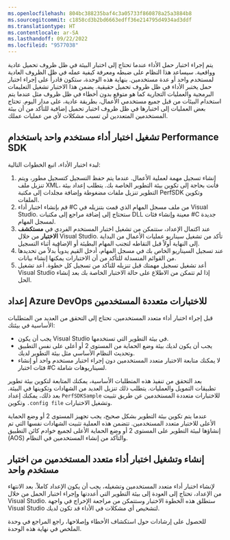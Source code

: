 ```yaml
---
ms.openlocfilehash: 804bc388235baf4c3a05733f860878a25a3884b8
ms.sourcegitcommit: c1858cd3b2bd6663edff36e214795d4934ad3ddf
ms.translationtype: HT
ms.contentlocale: ar-SA
ms.lasthandoff: 09/22/2022
ms.locfileid: "9577038"
---
```

يتم إجراء اختبار حمل الأداء عندما تحتاج إلى اختبار البيئة في ظل ظروف تحميل عادية وواقعية. سيساعد هذا النظام على ضبطه ومعرفة كيفية عمله في ظل الظروف العادية لمستخدم واحد أو عدة مستخدمين. بنهاية هذه الوحدة، ستكون قادرأً على إجراء اختبار حمل يختبر الأداء في ظل ظروف تحميل حقيقية. يضمن هذا الاختبار تشغيل التعليمات البرمجية والعمليات التجارية كما هو متوقع بدون أخطاء في ظل ظروف مثل عندما يتم استخدام البيئات من قبل جميع مستخدمي الأعمال، بطريقة عادية، على مدار اليوم. تحتاج بعض العمليات إلى اختبارها في ظل ظروف اختبار تحميل إضافية للتأكد من أن بيئة المستخدمين المتعددين لن تسبب مشكلات لأي من عمليات عملك.
 
## <a name="run-a-single-user-performance-test-with-the-performance-sdk"></a>تشغيل اختبار أداء مستخدم واحد باستخدام Performance SDK  

لبدء اختبار الأداء، اتبع الخطوات التالية:

1.  إنشاء تسجيل مهمة لعملية الأعمال. عندما يتم حفظ التسجيل كتسجيل مطور، ويتم تنزيل ملف XML، فأنت بحاجة إلى تكوين بيئة التطوير الخاصة بك. يتطلب إعداد بيئة التطوير تنزيل ملفات مضغوطة وإضافة مجلدات إلى مكتبة PerfSDK وتكوين الملفات.
2.  قم بإنشاء اختبار أداء #C من ملف مسجل المهام الذي قمت بتنزيله في Visual Studio. ستحتاج إلى إضافة مراجع إلى مكتبات DLL معينة وإنشاء فئات #C جديدة لمسجل المهام.
3.  عند اكتمال الإعداد، ستتمكن من تشغيل اختبار المستخدم الفردي في **مستكشف الاختبار** من خلال Visual Studio. تأكد من تشغيل سيناريو عمليات الأعمال من البداية إلى النهاية أولاً قبل التقاطه لتجنب المهام البطيئة أو الإضافية أثناء التسجيل.
4.  عند تسجيل السيناريو الخاص بك في مسجل المهام، أدخل القيم يدويأً بدلاً من تحديدها من القوائم المنسدلة للتأكد من أن الاختبارات يمكنها إنشاء بيانات.
5.  أعد تشغيل تسجيل مهمتك قبل تنزيله للتأكد من تسجيل كل خطوة. أعد تشغيل Visual Studio إذا لم تتمكن من الاطلاع على حالة الاختبار الخاصة بك بعد إنشاء الحل.

## <a name="set-up-azure-devops-for-multi-user-testing"></a>إعداد Azure DevOps للاختبارات متعددة المستخدمين  

قبل إجراء اختبار أداء متعدد المستخدمين، تحتاج إلى التحقق من العديد من المتطلبات الأساسية في بيئتك:

-   يجب أن يكون Visual Studio في بيئة التطوير التي تستخدمها.
-   يجب أن يكون لديك بيئة وضع الحماية من المستوى 2 أو أعلى على نفس التطبيق وتحديث النظام الأساسي مثل بيئة التطوير لديك.
-   لا يمكنك متابعة الاختبار متعدد المستخدمين دون إجراء اختبار مستخدم واحد أو إنشاء فئات اختبار #C لسيناريوهات شاملة.

بعد التحقق من تنفيذ هذه المتطلبات الأساسية، يمكنك المتابعة لتكوين بيئة تطوير تطبيقات التمويل والعمليات. يتطلب ذلك تنزيل العديد من الشهادات وتكوينها في البيئة. بعد ذلك، يمكنك إعداد `PerfSDKSample` للاختبارات متعددة المستخدمين عن طريق تثبيت وتكوين `.config
file` وتشغيل الاختبارات.

عندما يتم تكوين بيئة التطوير بشكل صحيح، يجب تجهيز المستوى 2 أو وضع الحماية الأعلى للاختبار متعدد المستخدمين. تتضمن هذه العملية تثبيت الشهادات نفسها التي تم إنشاؤها لبيئة التطوير على المستوى 2 أو وضع الحماية الأعلى لجميع خوادم كائن التطبيق (AOS) والتأكد من إنشاء المستخدمين في النظام.

## <a name="create-and-run-a-multi-user-performance-test-from-a-single-user-test"></a>إنشاء وتشغيل اختبار أداء متعدد المستخدمين من اختبار مستخدم واحد 

لإنشاء اختبار أداء متعدد المستخدمين وتشغيله، يجب أن يكون الإعداد كاملاً. بعد الانتهاء من الإعداد، تحتاج إلى العودة إلى بيئة التطوير التي أعددتها وإجراء اختبار الحمل من خلال Visual Studio. ستطلق هذه الخطوة الاختبار وستتمكن من مراجعة الإخراج في واجهة Visual Studio لتشخيص أي مشكلات في الأداء قد تكون لديك.

للحصول على إرشادات حول استكشاف الأخطاء وإصلاحها، راجع المراجع في وحدة الملخص في نهاية هذه الوحدة.
